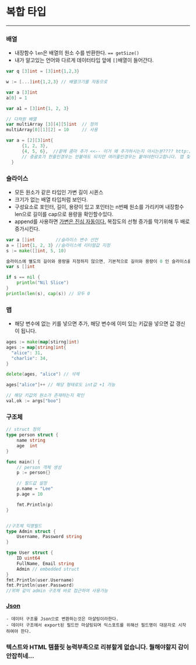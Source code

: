 # 복합 타입

---

### 배열
  - 내장함수 `len`은 배열의 원소 수를 반환한다. `== getSize()`
  - 내가 알고있는 언어와 다르게 데이터타입 앞에 `[]`배열이 들어간다.
  ```go
  var q [3]int = [3]int{1,2,3}
  
  w := [...]int{1,2,3} // 배열크기를 자동으로
  
  var a [3]int
  a[0] = 1
  
  var a1 = [3]int{1, 2, 3}
  
  // 다차원 배열
  var multiArray [3][4][5]int  // 정의
  multiArray[0][1][2] = 10     // 사용
  
  var a = [2][3]int{
        {1, 2, 3},
        {4, 5, 6},  //끝에 콤마 추가 <<-- 이거 왜 추가하시는지 아시는분???? http://golang.site/go/article/12-Go-%EC%BB%AC%EB%A0%89%EC%85%98---%EB%B0%B0%EC%97%B4
        // 중괄호가 한줄인경우는 안붙여도 되지만 여러줄인경우는 붙여야한다고합니다. 맵 찾아보다가 알았음 이유는 못찾음 ㅠ 
    }
  ```
### 슬라이스
  - 모든 원소가 같은 타입인 가변 길이 시퀸스
  - 크기가 없는 배열 타입처럼 보인다.
  - 구성요소로 포인터, 길이, 용량이 있고 포인터는 n번째 원소를 가리키며 내장함수 len으로 길이를 cap으로 용량을 확인할수있다.
  - append를 사용하면 [가변은 진심 자동이다.](https://github.com/adonovan/gopl.io/blob/master/ch4/append/main.go) 복잡도의 선형 증가를 막기위해 두 배로 증가시킨다.
  ```go
  var a []int        //슬라이스 변수 선언
  a = []int{1, 2, 3} //슬라이스에 리터럴값 지정
  s := make([]int, 5, 10)

  슬라이스에 별도의 길이와 용량을 지정하지 않으면, 기본적으로 길이와 용량이 0 인 슬라이스를 만드는데, 이를 Nil Slice 라 하고, nil 과 비교하면 참을 리턴한다.
  var s []int

  if s == nil {
      println("Nil Slice")
  }
  println(len(s), cap(s)) // 모두 0
  ```
### 맵
  - 해당 변수에 없는 키를 넣으면 추가, 해당 변수에 이미 있는 키값을 넣으면 값 갱신이 됩니다.
  ```go
  ages := make(map[stirng]int)
  ages := map[string]int{
    "alice": 31,
    "charlie": 34,
  }
  
  delete(ages, "alice") // 삭제
  
  ages["alice"]++ // 해당 형태로도 int값 +1 가능
  
  // 해당 키값의 원소가 존재하는지 확인
  val,ok := args["boo"]
  ```
### 구조체
  ```go
  // struct 정의
  type person struct {
      name string
      age  int
  }

  func main() {
      // person 객체 생성
      p := person{}

      // 필드값 설정
      p.name = "Lee"
      p.age = 10

      fmt.Println(p)
  }
  
  
  //구조체 익명필드
  type Admin struct {
      Username, Password string
  }

  type User struct {
      ID uint64
      FullName, Email string
      Admin // embedded struct
  }
  fmt.Println(user.Username)
  fmt.Println(user.Password)
  //위와 같이 admin 구조체 바로 접근하여 사용가능
  ```
  
  ### [Json](https://github.com/adonovan/gopl.io/blob/master/ch4/movie/main.go)
    - 데이터 구조를 Json으로 변환하는것은 마샬링이라한다.
    - 데이터 구조에서 export된 필드만 마샬링되며 익스포트를 위해선 필드명이 대문자로 시작하여야 한다.
    
 ### 텍스트와 HTML 템플릿 능력부족으로 리뷰할게 없습니다. 뭘해야할지 감이 안잡히네... 
